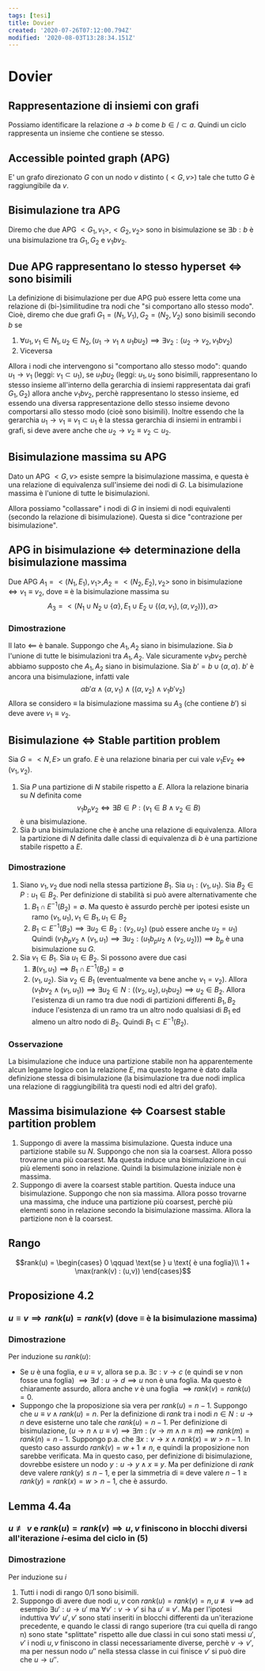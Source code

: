 ```yaml
---
tags: [tesi]
title: Dovier
created: '2020-07-26T07:12:00.794Z'
modified: '2020-08-03T13:28:34.151Z'
---
```


# Dovier

## Rappresentazione di insiemi con grafi
Possiamo identificare la relazione $a \to b$ come $b \in/\subset a$. Quindi un ciclo rappresenta un insieme che contiene se stesso.

## Accessible pointed graph (APG)
E' un grafo direzionato $G$ con un nodo $v$ distinto ($<G,v>$) tale che tutto $G$ è raggiungibile da $v$.

## Bisimulazione tra APG
Diremo che due APG $<G_1, v_1>,<G_2, v_2>$ sono in bisimulazione se $\exists b : b$ è una bisimulazione tra $G_1, G_2$ e $v_1 b v_2$. 

## Due APG rappresentano lo stesso hyperset $\iff$ sono bisimili
La definizione di bisimulazione per due APG può essere letta come una relazione di (bi-)similitudine tra nodi che "si comportano allo stesso modo". Cioè, diremo che due grafi $G_1 = (N_1, V_1), G_2 = (N_2, V_2)$ sono bisimili secondo $b$ se
1. $\forall u_1, v_1 \in N_1, u_2 \in N_2, (u_1 \to v_1 \land u_1 b u_2) \implies \exists v_2 : (u_2 \to v_2, v_1 b v_2)$
2. Viceversa

Allora i nodi che intervengono si "comportano allo stesso modo": quando $u_1 \to v_1$ (leggi: $v_1 \subset u_1$), se $u_1 b u_2$ (leggi: $u_1, u_2$ sono bisimili, rappresentano lo stesso insieme all'interno della gerarchia di insiemi rappresentata dai grafi $G_1, G_2$) allora anche $v_1 b v_2$, perchè rappresentano lo stesso insieme, ed essendo una diversa rappresentazione dello stesso insieme devono comportarsi allo stesso modo (cioè sono bisimili). Inoltre essendo che la gerarchia $u_1 \to v_1 \equiv v_1 \subset u_1$ è la stessa gerarchia di insiemi in entrambi i grafi, si deve avere anche che $u_2 \to v_2 \equiv v_2 \subset u_2$.

## Bisimulazione massima su APG
Dato un APG $<G,v>$ esiste sempre la bisimulazione massima, e questa è una relazione di equivalenza sull'insieme dei nodi di $G$. La bisimulazione massima è l'unione di tutte le bisimulazioni.

Allora possiamo "collassare" i nodi di $G$ in insiemi di nodi equivalenti (secondo la relazione di bisimulazione). Questa si dice "contrazione per bisimulazione".

## APG in bisimulazione $\iff$ determinazione della bisimulazione massima
Due APG $A_1 = <(N_1, E_1), v_1>, A_2 = <(N_2, E_2), v_2>$ sono in bisimulazione $\iff v_1 \equiv v_2$, dove $\equiv$ è la bisimulazione massima su $$A_3 = <(N_1 \cup N_2 \cup \{\alpha\}, E_1 \cup E_2 \cup \{(\alpha, v_1), (\alpha, v_2)\}), \alpha>$$

### Dimostrazione
Il lato $\impliedby$ è banale.
Suppongo che $A_1,A_2$ siano in bisimulazione. Sia $b$ l'unione di tutte le bisimulazioni tra $A_1,A_2$. Vale sicuramente $v_1 b v_2$ perchè abbiamo supposto che $A_1,A_2$ siano in bisimulazione. Sia $b' = b \cup (\alpha,\alpha)$. $b'$ è ancora una bisimulazione, infatti vale $$\alpha b' \alpha \land (\alpha, v_1) \land ((\alpha, v_2) \land v_1 b' v_2)$$
Allora se considero $\equiv$ la bisimulazione massima su $A_3$ (che contiene $b'$) si deve avere $v_1 \equiv v_2$.

## Bisimulazione $\iff$ Stable partition problem
Sia $G = <N,E>$ un grafo. $E$ è una relazione binaria per cui vale $v_1 E v_2 \iff (v_1, v_2)$.
1. Sia $P$ una partizione di $N$ stabile rispetto a $E$. Allora la relazione binaria su $N$ definita come $$v_1 b_p v_2 \iff \exists B \in P : (v_1 \in B \land v_2 \in B)$$ è una bisimulazione.
2. Sia $b$ una bisimulazione che è anche una relazione di equivalenza. Allora la partizione di $N$ definita dalle classi di equivalenza di $b$ è una partizione stabile rispetto a $E$.

### Dimostrazione
1. Siano $v_1,v_2$ due nodi nella stessa partizione $B_1$. Sia $u_1 : (v_1, u_1)$. Sia $B_2 \in P : u_1 \in B_2$. Per definizione di stabilità si può avere alternativamente che
    1. $B_1 \cap E^{-1}(B_2) = \emptyset$. Ma questo è assurdo perchè per ipotesi esiste un ramo $(v_1, u_1), v_1 \in B_1, u_1 \in B_2$
    2. $B_1 \subset E^{-1}(B_2) \implies \exists u_2 \in B_2 : (v_2, u_2)$ (può essere anche $u_2 = u_1$)
Quindi $(v_1 b_p v_2 \land (v_1, u_1) \implies \exists u_2 : (u_1 b_p u_2 \land (v_2, u_2))) \implies b_p$ è una bisimulazione su $G$.
2. Sia $v_1 \in B_1$. Sia $u_1 \in B_2$. Si possono avere due casi
    1. $\nexists (v_1, u_1) \implies B_1 \cap E^{-1}(B_2) = \emptyset$
    2. $(v_1, u_2)$. Sia $v_2 \in B_1$ (eventualmente va bene anche $v_1 = v_2$). Allora $(v_1 b v_2 \land (v_1, u_1)) \implies \exists u_2 \in N : ((v_2, u_2), u_1 b u_2) \implies u_2 \in B_2$. Allora l'esistenza di un ramo tra due nodi di partizioni differenti $B_1, B_2$ induce l'esistenza di un ramo tra un altro nodo qualsiasi di $B_1$ ed almeno un altro nodo di $B_2$. Quindi $B_1 \subset E^{-1}(B_2)$.

### Osservazione
La bisimulazione che induce una partizione stabile non ha apparentemente alcun legame logico con la relazione $E$, ma questo legame è dato dalla definizione stessa di bisimulazione (la bisimulazione tra due nodi implica una relazione di raggiungibilità tra questi nodi ed altri del grafo).

## Massima bisimulazione $\iff$ Coarsest stable partition problem
1. Suppongo di avere la massima bisimulazione. Questa induce una partizione stabile su $N$. Suppongo che non sia la coarsest. Allora posso trovarne una più coarsest. Ma questa induce una bisimulazione in cui più elementi sono in relazione. Quindi la bisimulazione iniziale non è massima.
2. Suppongo di avere la coarsest stable partition. Questa induce una bisimulazione. Suppongo che non sia massima. Allora posso trovarne una massima, che induce una partizione più coarsest, perchè più elementi sono in relazione secondo la bisimulazione massima. Allora la partizione non è la coarsest.

## Rango
$$rank(u) = \begin{cases}
0 \qquad \text{se } u \text{ è una foglia}\\
1 + \max(rank(v) : (u,v))
\end{cases}$$

## Proposizione 4.2
### $u \equiv v \implies rank(u) = rank(v)$ (dove $\equiv$ è la bisimulazione massima)
### Dimostrazione
Per induzione su $rank(u)$:
+ Se $u$ è una foglia, e $u \equiv v$, allora se p.a. $\exists c : v \to c$ (e quindi se $v$ non fosse una foglia) $\implies \exists d : u \to d \implies u$ non è una foglia. Ma questo è chiaramente assurdo, allora anche $v$ è una foglia $\implies rank(v) = rank(u) = 0$.
+ Suppongo che la proposizione sia vera per $rank(u) = n - 1$. Suppongo che $u \equiv v \land rank(u) = n$. Per la definizione di $rank$ tra i nodi $n \in N : u \to n$ deve esisterne uno tale che $rank(u) = n - 1$. Per definizione di bisimulazione, $(u \to n \land u \equiv v) \implies \exists m : (v \to m \land n \equiv m) \implies rank(m) = rank(n) = n - 1$.
Suppongo p.a. che $\exists x : v \to x \land rank(x) = w > n - 1$. In questo caso assurdo $rank(v) = w + 1 \neq n$, e quindi la proposizione non sarebbe verificata. Ma in questo caso, per definizione di bisimulazione, dovrebbe esistere un nodo $y : u \to y \land x \equiv y$. Ma per definizione di $rank$ deve valere $rank(y) \leq n - 1$, e per la simmetria di $\equiv$ deve valere $n - 1 \geq rank(y) = rank(x) = w > n - 1$, che è assurdo.

## Lemma 4.4a
### $u \not\equiv v$ e $rank(u) = rank(v) \implies u,v$ finiscono in blocchi diversi all'iterazione $i$-esima del ciclo in (5)
### Dimostrazione
Per induzione su $i$
1. Tutti i nodi di rango 0/1 sono bisimili.
2. Suppongo di avere due nodi $u,v$ con $rank(u) = rank(v) = n, u \not\equiv v \implies$ ad esempio $\exists u' : u \to u'$ ma $\forall v' : v \to v'$ si ha $u' \equiv v'$.
Ma per l'ipotesi induttiva $\forall v' \,\,u', v'$ sono stati inseriti in blocchi differenti da un'iterazione precedente, e quando le classi di rango superiore (tra cui quella di rango n) sono state "splittate" rispetto alle due classi in cui sono stati messi $u',v'$ i nodi $u,v$ finiscono in classi necessariamente diverse, perchè $v \to v'$, ma per nessun nodo $u''$ nella stessa classe in cui finisce $v'$ si può dire che $u \to u''$.
